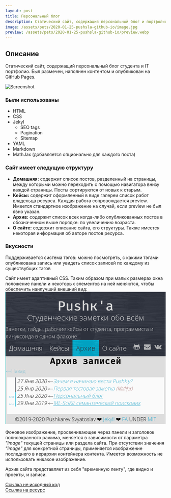 ```yaml
---
layout: post
title: Персональный блог
description: Статический сайт, содержащий персональный блог и портфолио. Опубликован на GitHub Pages. Создан с помощью фреймворка Jekyll.
image: /assets/pets/2020-01-25-pushsla-github-io/image.jpg
preview: /assets/pets/2020-01-25-pushsla-github-io/preview.webp
---
```


## Описание
Статический сайт, содержащий персональный блог студента и IT портфолио. Был размечен, наполнен контентом и опубликован на GitHub Pages.

![Screenshot]({{page.image}})

### Были использованы
* HTML
* CSS
* Jekyl
    * SEO tags
    * Pagination
    * Sitemap
* YAML
* Markdown
* MathJax (добавляется опционально для каждого поста)

### Сайт имеет следущую структуру
* **Домашняя:** содержит список постов, разделенный на страницы, между которыми можно переходить с помощью навигатора внизу каждой страницы. Посты сортируются от новых к старым.
* **Кейсы:** содержит оформленный в виде галереи список работ владельца ресурса. Каждая работа сопровождается preview. Имеется стандартное изображение на случай, если preview не был явно указан.
* **Архив:** содержит список всех когда-либо опубликованных постов в обозначенном выше порядке: по увеличению возраста.
* **О сайте:** содержит описание сайта, его структуры. Также имеется некоторая информация об авторе постов ресурса.

### Вкусности
Поддерживается система тэгов: можно посмотреть, с какими тэгами опубликована запись или увидеть список записей по каждому из существубщих тэгов

Сайт имеет адаптивный CSS. Таким образом при малых размерах окна положение панели и некоторых элементов на ней меняются, чтобы обеспечить наилучший внешний вид:
![adaptive-css](/assets/pets/2020-01-25-pushsla-github-io/adaptive.jpg)

Фоновое изображение, просвечивающее через панели и заголовок полноэкранного ражима, меняется в зависимости от параметра _"image"_ текущей страницы или раздела сайта. При отсутствии значения _"image"_ для конкретной страницы, применяется изображение последнего в иерархии контейнера контента. Имеется возможность не использовать никакое изображение.

Архив сайта представляет из себя "временную ленту", где видно и проекты, и записи.

[Ссылка не исходный код](https://github.com/pushsla/pushsla.github.io) <br/>
[Ссылка на ресурс](https://pushsla.github.io)
